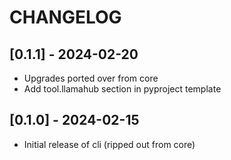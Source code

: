 # CHANGELOG

## [0.1.1] - 2024-02-20

- Upgrades ported over from core
- Add tool.llamahub section in pyproject template

## [0.1.0] - 2024-02-15

- Initial release of cli (ripped out from core)
